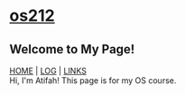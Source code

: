 # [os212](https://tsabitasarah.github.io/os212/)
## Welcome to My Page!
[HOME](https://atifahnabilla.github.io/os212/) | [LOG](TXT/mylog.txt) | [LINKS](/links.md/)<br>
Hi, I'm Atifah! This page is for my OS course.
